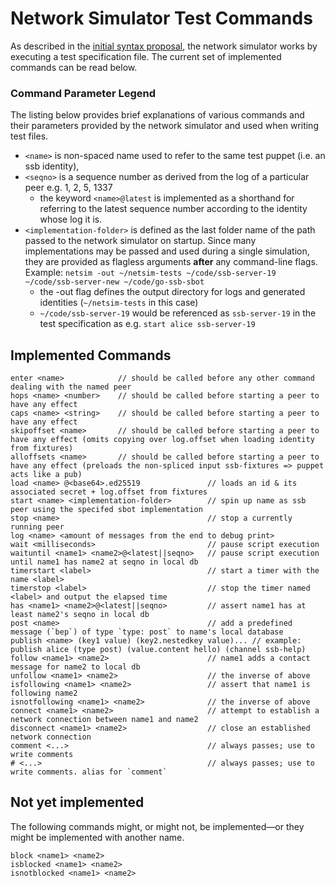 # Network Simulator Test Commands
As described in the [initial syntax proposal](./domain-specific-language.md), the network
simulator works by executing a test specification file. The current set of implemented commands
can be read below.

### Command Parameter Legend
The listing below provides brief explanations of various commands and their
parameters provided by the network simulator and used when writing test files.

* `<name>` is non-spaced name used to refer to the same test puppet (i.e. an ssb identity),
* `<seqno>` is a sequence number as derived from the log of a particular peer e.g. 1, 2, 5, 1337
    * the keyword `<name>@latest` is implemented as a shorthand for referring to the latest
      sequence number according to the identity whose log it is.
* `<implementation-folder>` is defined as the last folder name of the path passed to the
  network simulator on startup. Since many implementations may be passed and used during a
  single simulation, they are provided as flagless arguments **after** any command-line flags.
  Example: `netsim -out ~/netsim-tests ~/code/ssb-server-19 ~/code/ssb-server-new ~/code/go-ssb-sbot`
    * the -out flag defines the output directory for logs and generated identities (`~/netsim-tests` in this case)
    * `~/code/ssb-server-19` would be referenced as `ssb-server-19` in the test specification
      as e.g. `start alice ssb-server-19`

## Implemented Commands
```
enter <name>            // should be called before any other command dealing with the named peer
hops <name> <number>    // should be called before starting a peer to have any effect
caps <name> <string>    // should be called before starting a peer to have any effect
skipoffset <name>       // should be called before starting a peer to have any effect (omits copying over log.offset when loading identity from fixtures)
alloffsets <name>       // should be called before starting a peer to have any effect (preloads the non-spliced input ssb-fixtures => puppet acts like a pub)
load <name> @<base64>.ed25519               // loads an id & its associated secret + log.offset from fixtures
start <name> <implementation-folder>        // spin up name as ssb peer using the specifed sbot implementation
stop <name>                                 // stop a currently running peer
log <name> <amount of messages from the end to debug print>
wait <milliseconds>                         // pause script execution
waituntil <name1> <name2>@<latest||seqno>   // pause script execution until name1 has name2 at seqno in local db
timerstart <label>                          // start a timer with the name <label>
timerstop <label>                           // stop the timer named <label> and output the elapsed time
has <name1> <name2>@<latest||seqno>         // assert name1 has at least name2's seqno in local db
post <name>                                 // add a predefined message (`bep`) of type `type: post` to name's local database
publish <name> (key1 value) (key2.nestedkey value)... // example: publish alice (type post) (value.content hello) (channel ssb-help)
follow <name1> <name2>                      // name1 adds a contact message for name2 to local db
unfollow <name1> <name2>                    // the inverse of above
isfollowing <name1> <name2>                 // assert that name1 is following name2
isnotfollowing <name1> <name2>              // the inverse of above
connect <name1> <name2>                     // attempt to establish a network connection between name1 and name2
disconnect <name1> <name2>                  // close an established network connection
comment <...>                               // always passes; use to write comments
# <...>                                     // always passes; use to write comments. alias for `comment`
```

## Not yet implemented
The following commands might, or might not, be implemented—or they might be implemented with another name.

```
block <name1> <name2>
isblocked <name1> <name2>
isnotblocked <name1> <name2>
```
